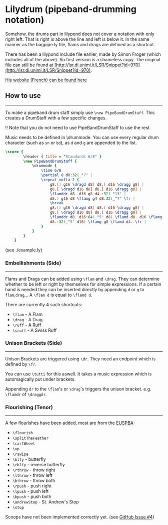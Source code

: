 # Lilydrum (pipeband-drumming notation)

Somehow, the drums part in lilypond does not cover a notation with only right left. That is right is above the line and left is below it. In the same manner as the bagpipe.ly file, flams and drags are defined as a shortcut.

There has been a lilypond include file earlier, made by Simon Froger (which includes all of the above). So first version is a shameless copy. 
The original file can still be found at [http://lsr.di.unimi.it/LSR/Snippet?id=970](http://lsr.di.unimi.it/LSR/Snippet?id=970).

[His website (French) can be found here](https://simonfroger.wordpress.com/lilypond/caisse-claire-ecossaise/)

## How to use
---------------------
To make a pipeband drum staff simply use
`\new PipeBandDrumStaff`.
This creates a DrumStaff with a few specific changes.

!! Note that you do not need to use PipeBandDrumStaff to use the rest.

Music needs to be defined in \drummode.
You can use every regular drum character (such as `sn` or `bd`), as `d` and `g` are appended to the list.


```lilypond
\score {
        \header { title = "Standards 6/8" }
        \new PipeBandDrumStaff {
            \drummode {
                \time 6/8
                \partial 8 d8:32(_"7" |
                \repeat volta 2 {
                    g8.[) g16 \dragd d8] d8.[ d16 \dragg g8] |
                    g8.[ \dragd d16 d8] d8.[ d16 \dragg g8] |
                    \flamddr d8. d16 g8 d4.:32(_"13" |
                    d8.) g16 d8 \flamg g4 d8:32(_"7" \fr |
                    \break
                    g8.[) g16 \dragd d8] d8.[ d16 \dragg g8] |
                    g8.[ \dragd d16 d8] d8.[ d16 \dragg g8] |
                    \flamddr d8. d16:64(_"5" d8) \flamd d8. d16 \flamg g8 |
                    d8.:32(_"5" d16) \flamg g8 \flamd d4. \fr |
                }
            }
        }
    }
```
(see ./example.ly)


### Embellishments (Side)
-----------------
Flams and Drags can be added using `\flam` and `\drag`. They can determine whether to be left or right by themselves for simple expressions.
If a certain hand is needed they can be inserted directly by appending `d` or `g` to `flam`,`drag`,..
A `\flam d` is equal to `\flamd d`.

There are currently 4 such shortcuts:
 * `\flam` - A Flam
 * `\drag` - A Drag                                                  
 * `\ruff` - A Ruff
 * `\sruff` - A Swiss Ruff

### Unison Brackets (Side)
------------------
Unison Brackets are triggered using `\dr`. 
They need an endpoint which is defined by `\fr`.

You can use `\tutti` for this aswell.
It takes a music expression which is automagically put under brackets.

Appending `dr` to the `\flam`'s  or `\drag`'s triggers the unison bracket.
e.g. `\flamdr` of `\draggdr`.

### Flourishing (Tenor)
-------------
A few flourishes have been added, most are from the [EUSPBA](http://www.euspba.org/resource/music/EUSPBA_drums_tenorflourishing.pdf):
 * `\flourish`
 * `\splitTheFeather`
 * `\cartWheel`
 * `\up`
 * `\rswipe`
 * `\blfy`   - butterfly
 * `\rblfy`  - reverse butterfly
 * `\rthrow` - throw right
 * `\lthrow` - throw left
 * `\bthrow` - throw both
 * `\rpush`  - push right
 * `\lpush`  - push left
 * `\bpush`  - push both
 * `\andrewStop` - St. Andrew's Stop
 * `\stop`


Scoops have not been implemented correctly yet. (see [GitHub Issue #4](https://github.com/kastdeur/lilydrum/issues/4))
